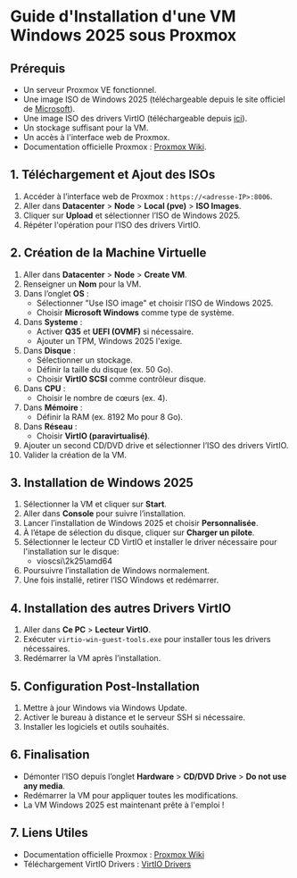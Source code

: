 
# Guide d'Installation d'une VM Windows 2025 sous Proxmox

## Prérequis
- Un serveur Proxmox VE fonctionnel.
- Une image ISO de Windows 2025 (téléchargeable depuis le site officiel de [Microsoft](https://www.microsoft.com/fr-fr/evalcenter/evaluate-windows-server-2025)).
- Une image ISO des drivers VirtIO (téléchargeable depuis [ici](https://fedorapeople.org/groups/virt/virtio-win/direct-downloads/stable-virtio/)).
- Un stockage suffisant pour la VM.
- Un accès à l'interface web de Proxmox.
- Documentation officielle Proxmox : [Proxmox Wiki](https://pve.proxmox.com/wiki/Main_Page).

## 1. Téléchargement et Ajout des ISOs
1. Accéder à l’interface web de Proxmox : `https://<adresse-IP>:8006`.
2. Aller dans **Datacenter** > **Node** > **Local (pve)** > **ISO Images**.
3. Cliquer sur **Upload** et sélectionner l’ISO de Windows 2025.
4. Répéter l'opération pour l’ISO des drivers VirtIO.

## 2. Création de la Machine Virtuelle
1. Aller dans **Datacenter** > **Node** > **Create VM**.
2. Renseigner un **Nom** pour la VM.
3. Dans l’onglet **OS** :
   - Sélectionner "Use ISO image" et choisir l’ISO de Windows 2025.
   - Choisir **Microsoft Windows** comme type de système.
4. Dans **Systeme** :
   - Activer **Q35** et **UEFI (OVMF)** si nécessaire.
   - Ajouter un TPM, Windows 2025 l'exige.
5. Dans **Disque** :
   - Sélectionner un stockage.
   - Définir la taille du disque (ex. 50 Go).
   - Choisir **VirtIO SCSI** comme contrôleur disque.
6. Dans **CPU** :
   - Choisir le nombre de cœurs (ex. 4).
7. Dans **Mémoire** :
   - Définir la RAM (ex. 8192 Mo pour 8 Go).
8. Dans **Réseau** :
   - Choisir **VirtIO (paravirtualisé)**.
9. Ajouter un second CD/DVD drive et sélectionner l’ISO des drivers VirtIO.
10. Valider la création de la VM.

## 3. Installation de Windows 2025
1. Sélectionner la VM et cliquer sur **Start**.
2. Aller dans **Console** pour suivre l’installation.
3. Lancer l’installation de Windows 2025 et choisir **Personnalisée**.
4. À l’étape de sélection du disque, cliquer sur **Charger un pilote**.
5. Sélectionner le lecteur CD VirtIO et installer le driver nécessaire pour l'installation sur le disque:
    - vioscsi\2k25\amd64
6. Poursuivre l’installation de Windows normalement.
7. Une fois installé, retirer l’ISO Windows et redémarrer.

## 4. Installation des autres Drivers VirtIO
1. Aller dans **Ce PC** > **Lecteur VirtIO**.
2. Exécuter `virtio-win-guest-tools.exe` pour installer tous les drivers nécessaires.
3. Redémarrer la VM après l’installation.

## 5. Configuration Post-Installation
1. Mettre à jour Windows via Windows Update.
2. Activer le bureau à distance et le serveur SSH si nécessaire.
3. Installer les logiciels et outils souhaités.

## 6. Finalisation
- Démonter l’ISO depuis l’onglet **Hardware** > **CD/DVD Drive** > **Do not use any media**.
- Redémarrer la VM pour appliquer toutes les modifications.
- La VM Windows 2025 est maintenant prête à l'emploi !

## 7. Liens Utiles
- Documentation officielle Proxmox : [Proxmox Wiki](https://pve.proxmox.com/wiki/Main_Page)
- Téléchargement VirtIO Drivers : [VirtIO Drivers](https://fedorapeople.org/groups/virt/virtio-win/direct-downloads/stable-virtio/)
